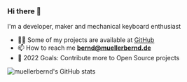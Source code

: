 ### Hi there 👋

<!--
**muellerbernd/muellerbernd** is a ✨ _special_ ✨ repository because its `README.md` (this file) appears on your GitHub profile.

Here are some ideas to get you started:

- 🔭 I’m currently working on ...
- 🌱 I’m currently learning ...
- 👯 I’m looking to collaborate on ...
- 🤔 I’m looking for help with ...
- 💬 Ask me about ...
- 📫 How to reach me: ...
- 😄 Pronouns: ...
- ⚡ Fun fact: ...
-->
I'm a developer, maker and mechanical keyboard enthusiast<br/>
- 👨‍💻 Some of my projects are available at [GitHub](https://github.com/muellerbernd/)<br/>
- 📫 How to reach me **bernd@muellerbernd.de**  <br/>
- 🎯 2022 Goals: Contribute more to Open Source projects <br/> 


![muellerbernd's GitHub stats](https://github-readme-stats.vercel.app/api?username=muellerbernd&show_icons=true&theme=gruvbox)

